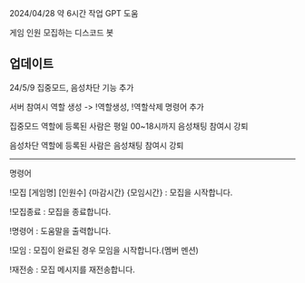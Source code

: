 2024/04/28 약 6시간 작업 GPT 도움

게임 인원 모집하는 디스코드 봇

업데이트
----
24/5/9 
집중모드, 음성차단 기능 추가

서버 참여시 역할 생성 -> !역할생성, !역할삭제 명령어 추가

집중모드
역할에 등록된 사람은 평일 00~18시까지 음성채팅 참여시 강퇴

음성차단
역할에 등록된 사람은 음성채팅 참여시 강퇴

----
명령어

!모집 [게임명] [인원수] \{마감시간\} \{모임시간\} : 모집을 시작합니다.

!모집종료 : 모집을 종료합니다.

!명령어 : 도움말을 출력합니다.

!모임 : 모집이 완료된 경우 모임을 시작합니다.(멤버 멘션)

!재전송 : 모집 메시지를 재전송합니다.

